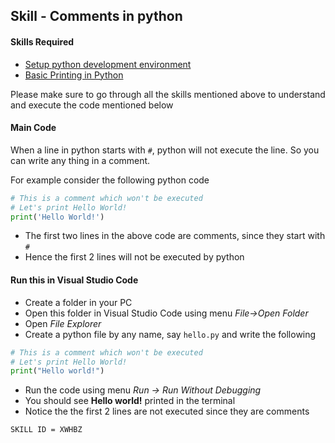 ## Skill - Comments in python

#### Skills Required
* [Setup python development environment](https://nagasudhir.blogspot.com/2020/04/setup-python-development-environment_14.html)
* [Basic Printing in Python](https://nagasudhir.blogspot.com/2020/04/basic-printing-in-python.html)

Please make sure to go through all the skills mentioned above to understand and execute the code mentioned below

#### Main Code
When a line in python starts with ```#```, python will not execute the line.
 So you can write any thing in a comment.

For example consider the following python code
```python
# This is a comment which won't be executed
# Let's print Hello World!
print('Hello World!')
```
* The first two lines in the above code are comments, since they start with ```#``` 
* Hence the first 2 lines will not be executed by python

#### Run this in Visual Studio Code
* Create a folder in your PC
* Open this folder in Visual Studio Code using menu _File->Open Folder_
* Open _File Explorer_
* Create a python file by any name, say ```hello.py``` and write the following
```python
# This is a comment which won't be executed
# Let's print Hello World!
print("Hello world!")
```
* Run the code using menu _Run -> Run Without Debugging_
* You should see __Hello world!__ printed in the terminal
* Notice the the first 2 lines are not executed since they are comments

```SKILL ID = XWHBZ```
<!--stackedit_data:
eyJwcm9wZXJ0aWVzIjoidGl0bGU6IENvbW1lbnRzIGluIHB5dG
hvblxuYXV0aG9yOiBOYWdhc3VkaGlyIFB1bGxhXG50YWdzOiAn
cHl0aG9uLCBsZWFybmluZywgdHV0b3JpYWwsIHRhbWluZ19weX
Rob25fc2tpbGwnXG5jYXRlZ29yaWVzOiB0YW1pbmdfcHl0aG9u
X3NraWxsXG5kYXRlOiAnMjAyMC0wNC0xNSdcbiIsImhpc3Rvcn
kiOlstMjExMzUxODg3M119
-->